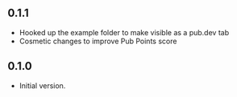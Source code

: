## 0.1.1

- Hooked up the example folder to make visible as a pub.dev tab
- Cosmetic changes to improve Pub Points score

## 0.1.0

- Initial version.
